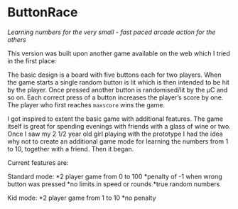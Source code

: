 # ButtonRace
*Learning numbers for the very small - fast paced arcade action for the others*

This version was built upon another game available on the web which I tried in the first place:

The basic design is a board with five buttons each for two players. When the game starts a single random button is lit which is then intended to be hit by the player. Once pressed another button is randomised/lit by the µC and so on. Each correct press of a button increases the player’s score by one. The player who first reaches `maxscore` wins the game.

I got inspired to extent the basic game with additional features. The game itself is great for spending evenings with friends with a glass of wine or two. Once I saw my 2 1/2 year old girl playing with the prototype I had the idea why not to create an additional game mode for learning the numbers from 1 to 10, together with a friend. Then it began.

Current features are:

Standard mode: 
*2 player game from 0 to 100
*penalty of -1 when wrong button was pressed
*no limits in speed or rounds
*true random numbers

Kid mode: 
*2 player game from 1 to 10
*no penalty
